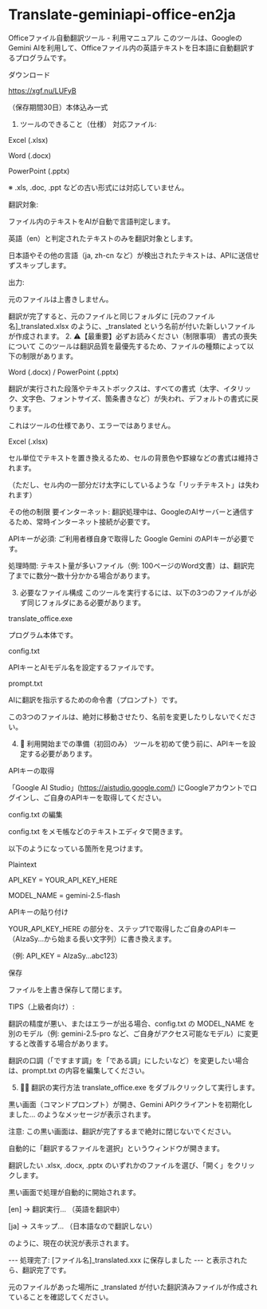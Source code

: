 # Translate-geminiapi-office-en2ja
Officeファイル自動翻訳ツール - 利用マニュアル
このツールは、GoogleのGemini AIを利用して、Officeファイル内の英語テキストを日本語に自動翻訳するプログラムです。

ダウンロード

https://xgf.nu/LUFyB

（保存期間30日）本体込み一式




1. ツールのできること（仕様）
対応ファイル:

Excel (.xlsx)

Word (.docx)

PowerPoint (.pptx)

※ .xls, .doc, .ppt などの古い形式には対応していません。

翻訳対象:

ファイル内のテキストをAIが自動で言語判定します。

英語（en）と判定されたテキストのみを翻訳対象とします。

日本語やその他の言語（ja, zh-cn など）が検出されたテキストは、APIに送信せずスキップします。

出力:

元のファイルは上書きしません。

翻訳が完了すると、元のファイルと同じフォルダに [元のファイル名]_translated.xlsx のように、_translated という名前が付いた新しいファイルが作成されます。
2. ⚠️【最重要】必ずお読みください（制限事項）
書式の喪失について
このツールは翻訳品質を最優先するため、ファイルの種類によって以下の制限があります。

Word (.docx) / PowerPoint (.pptx)

翻訳が実行された段落やテキストボックスは、すべての書式（太字、イタリック、文字色、フォントサイズ、箇条書きなど）が失われ、デフォルトの書式に戻ります。

これはツールの仕様であり、エラーではありません。

Excel (.xlsx)

セル単位でテキストを置き換えるため、セルの背景色や罫線などの書式は維持されます。

（ただし、セル内の一部分だけ太字にしているような「リッチテキスト」は失われます）

その他の制限
要インターネット: 翻訳処理中は、GoogleのAIサーバーと通信するため、常時インターネット接続が必要です。

APIキーが必須: ご利用者様自身で取得した Google Gemini のAPIキーが必要です。

処理時間: テキスト量が多いファイル（例: 100ページのWord文書）は、翻訳完了までに数分〜数十分かかる場合があります。

3. 必要なファイル構成
このツールを実行するには、以下の3つのファイルが必ず同じフォルダにある必要があります。

translate_office.exe

プログラム本体です。

config.txt

APIキーとAIモデル名を設定するファイルです。

prompt.txt

AIに翻訳を指示するための命令書（プロンプト）です。

この3つのファイルは、絶対に移動させたり、名前を変更したりしないでください。

4. 🚀 利用開始までの準備（初回のみ）
ツールを初めて使う前に、APIキーを設定する必要があります。

APIキーの取得

「Google AI Studio」(https://aistudio.google.com/) にGoogleアカウントでログインし、ご自身のAPIキーを取得してください。

config.txt の編集

config.txt をメモ帳などのテキストエディタで開きます。

以下のようになっている箇所を見つけます。

Plaintext


API_KEY = YOUR_API_KEY_HERE

MODEL_NAME = gemini-2.5-flash

APIキーの貼り付け

YOUR_API_KEY_HERE の部分を、ステップ1で取得したご自身のAPIキー（AIzaSy...から始まる長い文字列）に書き換えます。

（例: API_KEY = AIzaSy...abc123）

保存

ファイルを上書き保存して閉じます。

TIPS（上級者向け）:

翻訳の精度が悪い、またはエラーが出る場合、config.txt の MODEL_NAME を別のモデル（例: gemini-2.5-pro など、ご自身がアクセス可能なモデル）に変更すると改善する場合があります。

翻訳の口調（「ですます調」を「である調」にしたいなど）を変更したい場合は、prompt.txt の内容を編集してください。

5. 🏃‍♀️ 翻訳の実行方法
translate_office.exe をダブルクリックして実行します。

黒い画面（コマンドプロンプト）が開き、Gemini APIクライアントを初期化しました... のようなメッセージが表示されます。

注意: この黒い画面は、翻訳が完了するまで絶対に閉じないでください。

自動的に「翻訳するファイルを選択」というウィンドウが開きます。

翻訳したい .xlsx, .docx, .pptx のいずれかのファイルを選び、「開く」をクリックします。

黒い画面で処理が自動的に開始されます。

[en] -> 翻訳実行... （英語を翻訳中）

[ja] -> スキップ... （日本語なので翻訳しない）

のように、現在の状況が表示されます。

--- 処理完了: [ファイル名]_translated.xxx に保存しました --- と表示されたら、翻訳完了です。

元のファイルがあった場所に _translated が付いた翻訳済みファイルが作成されていることを確認してください。
